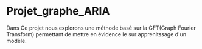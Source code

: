 # Projet_graphe_ARIA
Dans Ce projet nous explorons une méthode basé sur la GFT(Graph Fourier Transform) permettant de mettre en évidence le sur apprenitssage d'un modèle.
